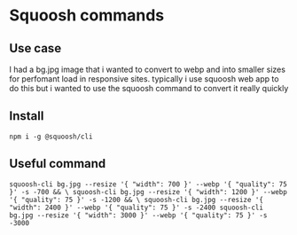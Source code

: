 # Squoosh commands

## Use case

I had a bg.jpg image that i wanted to convert to webp and into smaller sizes for perfomant load in responsive sites. typically i use squoosh web app to do this but i wanted to use the squoosh command to convert it really quickly

## Install

`npm i -g @squoosh/cli`

## Useful command

`
squoosh-cli bg.jpg --resize '{ "width": 700 }' --webp '{ "quality": 75 }' -s -700 && \
squoosh-cli bg.jpg --resize '{ "width": 1200 }' --webp '{ "quality": 75 }' -s -1200 && \
squoosh-cli bg.jpg --resize '{ "width": 2400 }' --webp '{ "quality": 75 }' -s -2400
squoosh-cli bg.jpg --resize '{ "width": 3000 }' --webp '{ "quality": 75 }' -s -3000
`
<!-- squoosh-cli bg-sunny-day-beach.jpg --resize '{ "width": 700 }' --webp '{ "quality": 75 }' -s -700 && squoosh-cli bg-sunny-day-beach.jpg --resize '{ "width": 1200 }' --webp '{ "quality": 75 }' -s -1200 && squoosh-cli bg-sunny-day-beach.jpg --resize '{ "width": 2400 }' --webp '{ "quality": 75 }' -s -2400 &&squoosh-cli bg-sunny-day-beach.jpg --resize '{ "width": 3000 }' --webp '{ "quality": 75 }' -s -3000 -->
